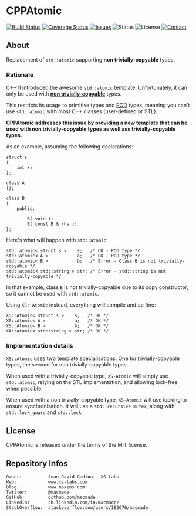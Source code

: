 CPPAtomic
=========

[![Build Status](https://img.shields.io/travis/macmade/CPPAtomic.svg?branch=master&style=flat)](https://travis-ci.org/macmade/CPPAtomic)
[![Coverage Status](https://img.shields.io/coveralls/macmade/CPPAtomic.svg?branch=master&style=flat)](https://coveralls.io/r/macmade/CPPAtomic?branch=master)
[![Issues](http://img.shields.io/github/issues/macmade/CPPAtomic.svg?style=flat)](https://github.com/macmade/PIMPL/issues)
![Status](https://img.shields.io/badge/status-active-brightgreen.svg?style=flat)
![License](https://img.shields.io/badge/license-boost-brightgreen.svg?style=flat)
[![Contact](https://img.shields.io/badge/contact-@macmade-blue.svg?style=flat)](https://twitter.com/macmade)

About
-----

Replacement of `std::atomic` supporting **non trivially-copyable** types.

### Rationale

C++11 introduced the awesome [`std::atomic`](http://en.cppreference.com/w/cpp/atomic/atomic) template.
Unfortunately, it can only be used with [**non trivially-copyable**](http://en.cppreference.com/w/cpp/concept/TriviallyCopyable) types.

This restricts its usage to primitive types and [POD](http://en.cppreference.com/w/cpp/concept/PODType) types, meaning you can't use `std::atomic` with most C++ classes (user-defined or STL).

**CPPAtomic addresses this issue by providing a new template that can be used with non trivially-copyable types as well ass trivially-copyable types.**

As an example, assuming the following declarations:
    
    struct s
    {
        int x;
    };
    
    class A
    {};
    
    class B
    {
        public:
            
            B( void );
            B( const B & rhs );
    };
    
Here's what will happen with `std::atomic`:
    
    std::atomic< struct s >    s;   /* OK - POD type */
    std::atomic< A >           a;   /* OK - POD type */
    std::atomic< B >           b;   /* Error - Class B is not trivially-copyable */
    std::atomic< std::string > str; /* Error - std::string is not trivially-copyable */

In that example, class `B` is not trivially-copyable due to its copy constructor, so it cannot be used with `std::atomic`.

Using `XS::Atomic` instead, everything will compile and be fine:

    XS::Atomic< struct s >    s;   /* OK */
    XS::Atomic< A >           a;   /* OK */
    XS::Atomic< B >           b;   /* OK */
    XA::Atomic< std::string > str; /* OK */

### Implementation details

`XS::Atomic` uses two template specialisations.
One for trivially-copyable types, the second for non trivially-copyable types.

When used with a trivially-copyable type, `XS-Atomic` will simply use `std::atomic`, relying on the STL implementation, and allowing lock-free when possible.

When used with a non trivially-copyable type, `XS-Atomic` will use locking to ensure synchronisation.
It will use a `std::recursive_mutex`, along with `std::lock_guard` and `std::lock`.


License
-------

CPPAtomic is released under the terms of the MIT license.

Repository Infos
----------------

    Owner:			Jean-David Gadina - XS-Labs
    Web:			www.xs-labs.com
    Blog:			www.noxeos.com
    Twitter:		@macmade
    GitHub:			github.com/macmade
    LinkedIn:		ch.linkedin.com/in/macmade/
    StackOverflow:	stackoverflow.com/users/182676/macmade
